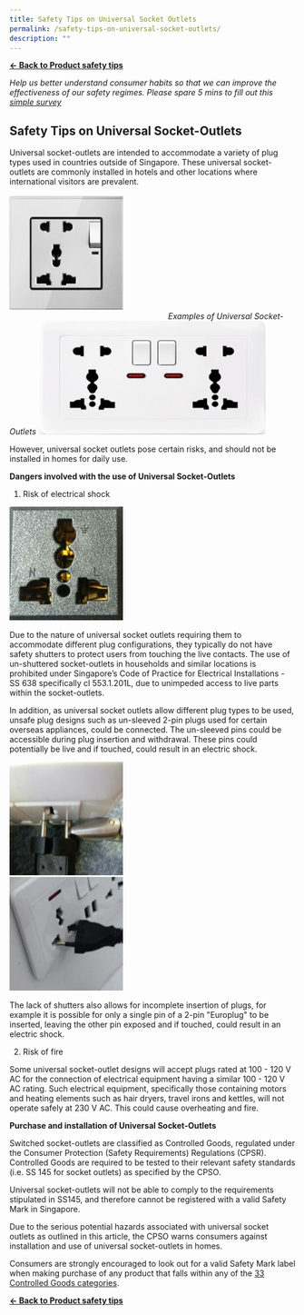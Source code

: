 ```yaml
---
title: Safety Tips on Universal Socket Outlets
permalink: /safety-tips-on-universal-socket-outlets/
description: ""
---
```

**[← Back to Product safety tips](/consumers/product-safety-tips/home-appliances-and-furniture)**

*Help us better understand consumer habits so that we can improve the effectiveness of our safety regimes. Please spare 5 mins to fill out this [simple survey](https://form.gov.sg/63a160c3cf15ee00129a4ab4)*

## Safety Tips on Universal Socket-Outlets
Universal socket-outlets are intended to accommodate a variety of plug types used in countries outside of Singapore. These universal socket-outlets are commonly installed in hotels and other locations where international visitors are prevalent.<br><br>
<img src="/images/product-safety-tips/universal-socket-outlet-1.jpg" style="width:200px;height:200px;">
&nbsp;&nbsp;&nbsp;&nbsp;&nbsp;&nbsp;&nbsp;&nbsp;&nbsp;&nbsp;&nbsp;&nbsp;&nbsp;&nbsp;&nbsp;&nbsp;&nbsp;&nbsp;&nbsp;&nbsp;&nbsp;&nbsp;&nbsp;&nbsp;&nbsp;&nbsp;&nbsp;&nbsp;&nbsp;&nbsp;&nbsp;&nbsp;&nbsp;&nbsp;&nbsp;&nbsp;&nbsp;&nbsp;&nbsp;&nbsp;&nbsp;&nbsp;&nbsp;&nbsp;&nbsp;&nbsp;&nbsp;&nbsp;&nbsp;&nbsp;&nbsp;&nbsp;&nbsp;&nbsp;&nbsp;&nbsp;&nbsp;&nbsp;&nbsp;&nbsp;&nbsp;&nbsp;&nbsp;&nbsp;&nbsp;&nbsp;&nbsp;&nbsp;&nbsp;&nbsp;&nbsp;*Examples of Universal Socket-Outlets*
<img src="/images/product-safety-tips/universal-socket-outlet-2.jpg" style="width:400px;height:200px;">
<br>

However, universal socket outlets pose certain risks, and should not be installed in homes for daily use.

**Dangers involved with the use of Universal Socket-Outlets**<br>
1. Risk of electrical shock
<img src="/images/product-safety-tips/universal-socket-outlet-3.jpg" style="width:200px;height:200px;">
<br>

Due to the nature of universal socket outlets requiring them to accommodate different plug configurations, they typically do not have safety shutters to protect users from touching the live contacts. The use of un-shuttered socket-outlets in households and similar locations is prohibited under Singapore’s Code of Practice for Electrical Installations - SS 638 specifically cl 553.1.201L, due to unimpeded access to live parts within the socket-outlets.<br>

In addition, as universal socket outlets allow different plug types to be used, unsafe plug designs such as un-sleeved 2-pin plugs used for certain overseas appliances, could be connected. The un-sleeved pins could be accessible during plug insertion and withdrawal. These pins could potentially be live and if touched, could result in an electric shock.

<img src="/images/product-safety-tips/universal-socket-outlet-4.png" style="width:200px;height:200px;">
<br>
<img src="/images/product-safety-tips/universal-socket-outlet-5.png" style="width:200px;height:200px;">
<br>

The lack of shutters also allows for incomplete insertion of plugs, for example it is possible for only a single pin of a 2-pin "Europlug" to be inserted, leaving the other pin exposed and if touched, could result in an electric shock.

2. Risk of fire


Some universal socket-outlet designs will accept plugs rated at 100 - 120 V AC for the connection of electrical equipment having a similar 100 - 120 V AC rating. Such electrical equipment, specifically those containing motors and heating elements such as hair dryers, travel irons and kettles, will not operate safely at 230 V AC. This could cause overheating and fire.<br>

**Purchase and installation of Universal Socket-Outlets**

Switched socket-outlets are classified as Controlled Goods, regulated under the Consumer Protection (Safety Requirements) Regulations (CPSR). Controlled Goods are required to be tested to their relevant safety standards (i.e. SS 145 for socket outlets) as specified by the CPSO.

Universal socket-outlets will not be able to comply to the requirements stipulated in SS145, and therefore cannot be registered with a valid Safety Mark in Singapore.

Due to the serious potential hazards associated with universal socket outlets as outlined in this article, the CPSO warns consumers against installation and use of universal socket-outlets in homes.


Consumers are strongly encouraged to look out for a valid Safety Mark label when making purchase of any product that falls within any of the [33 Controlled Goods categories](https://www.consumerproductsafety.gov.sg/suppliers/cpsr/list-of-controlled-goods/).



**[← Back to Product safety tips](/consumers/product-safety-tips/home-appliances-and-furniture)**